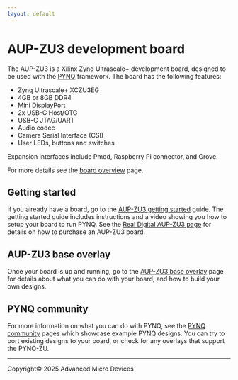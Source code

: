```yaml
---
layout: default
---
```


# AUP-ZU3 development board

The AUP-ZU3 is a Xilinx Zynq Ultrascale+ development board, designed to be used with the [PYNQ](http://www.pynq.io/) framework. The board has the following features:

* Zynq Ultrascale+ XCZU3EG
* 4GB or 8GB DDR4
* Mini DisplayPort
* 2x USB-C Host/OTG
* USB-C JTAG/UART 
* Audio codec
* Camera Serial Interface (CSI)
* User LEDs, buttons and switches

Expansion interfaces include Pmod, Raspberry Pi connector, and Grove. 

For more details see the [board overview](overview.md) page.

## Getting started

If you already have a board, go to the [AUP-ZU3 getting started](./getting_started.md) guide. The getting started guide includes instructions and a video showing you how to setup your board to run PYNQ. See the [Real Digital AUP-ZU3 page](https://www.realdigital.org/hardware/aup-zu3) for details on how to purchase an AUP-ZU3 board.

## AUP-ZU3 base overlay

Once your board is up and running, go to the [AUP-ZU3 base overlay](./overlays.md) page for details about what you can do with your board, and how to build your own designs.

## PYNQ community

For more information on what you can do with PYNQ, see the [PYNQ community](http://www.pynq.io/community.html) pages which showcase example PYNQ designs. You can try to port existing designs to your board, or check for any overlays that support the PYNQ-ZU. 

---------------------------------------
<p class="copyright">Copyright&copy; 2025 Advanced Micro Devices</p>